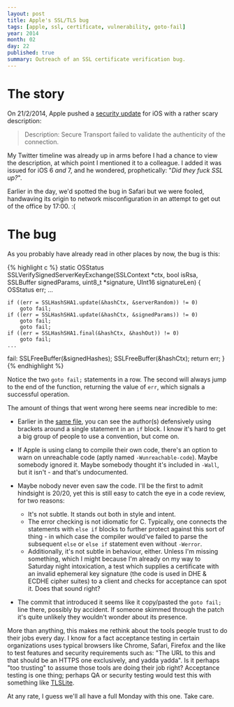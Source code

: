 ```yaml
---
layout: post
title: Apple's SSL/TLS bug
tags: [apple, ssl, certificate, vulnerability, goto-fail]
year: 2014
month: 02
day: 22
published: true
summary: Outreach of an SSL certificate verification bug.
---
```

# The story

On 21/2/2014, Apple pushed a [security update](http://support.apple.com/kb/HT6147) for iOS
with a rather scary description:

> Description: Secure Transport failed to validate the authenticity of the connection.

My Twitter timeline was already up in arms before I had a chance to view the description,
at which point I mentioned it to a colleague. I added it was issued for iOS 6 _and_ 7,
and he wondered, prophetically: "_Did they fuck SSL up?_".

Earlier in the day, we'd spotted the bug in Safari but we were fooled, handwaving its
origin to network misconfiguration in an attempt to get out of the office by 17:00. :(

# The bug

As you probably have already read in other places by now, the bug is this:

{% highlight c %}
static OSStatus
SSLVerifySignedServerKeyExchange(SSLContext *ctx, bool isRsa, SSLBuffer signedParams,
                                 uint8_t *signature, UInt16 signatureLen)
{
    OSStatus        err;
    ...

    if ((err = SSLHashSHA1.update(&hashCtx, &serverRandom)) != 0)
        goto fail;
    if ((err = SSLHashSHA1.update(&hashCtx, &signedParams)) != 0)
        goto fail;
        goto fail;
    if ((err = SSLHashSHA1.final(&hashCtx, &hashOut)) != 0)
        goto fail;
    ...

fail:
    SSLFreeBuffer(&signedHashes);
    SSLFreeBuffer(&hashCtx);
    return err;
}
{% endhighlight %}

Notice the two `goto fail;` statements in a row. The second will always jump to the end of
the function, returning the value of `err`, which signals a successful operation.

The amount of things that went wrong here seems near incredible to me:

* Earlier in the [same
  file](http://opensource.apple.com/source/Security/Security-55471/libsecurity_ssl/lib/sslKeyExchange.c),
  you can see the author(s) defensively using brackets around a single statement in an
  `if` block. I know it's hard to get a big group of people to use a convention, but come
  on.
* If Apple is using clang to compile their own code, there's an option to warn on
  unreachable code (aptly named `-Wunreachable-code`). Maybe somebody ignored it. Maybe
  somebody thought it's included in `-Wall`, but it isn't - and that's undocumented.
* Maybe nobody never even saw the code. I'll be the first to admit hindsight is 20/20, yet
  this is still easy to catch the eye in a code review, for two reasons:

    + It's not subtle. It stands out both in style and intent.
    + The error checking is not idiomatic for C. Typically, one connects the statements
      with `else if` blocks to further protect against this sort of thing - in which case
      the compiler would've failed to parse the subsequent `else` or `else if` statement
      even without `-Werror`.
    + Additionally, it's not subtle in behaviour, either. Unless I'm missing something,
      which I might because I'm already on my way to Saturday night intoxication, a test
      which supplies a certificate with an invalid ephemeral key signature (the code is
      used in DHE & ECDHE cipher suites) to a client and checks for acceptance can spot
      it. Does that sound right?

* The commit that introduced it seems like it copy/pasted the `goto fail;` line there,
  possibly by accident. If someone skimmed through the patch it's quite unlikely they
  wouldn't wonder about its presence.

More than anything, this makes me rethink about the tools people trust to do their jobs
every day. I know for a fact acceptance testing in certain organizations uses typical
browsers like Chrome, Safari, Firefox and the like to test features and security
requirements such as: "The URL to this and that should be an HTTPS one exclusively, and
yadda yadda". Is it perhaps "too trusting" to assume those tools are doing their job
right? Acceptance testing is one thing; perhaps QA or security testing would test this
with something like [TLSLite](https://github.com/trevp/tlslite).

At any rate, I guess we'll all have a full Monday with this one. Take care.
